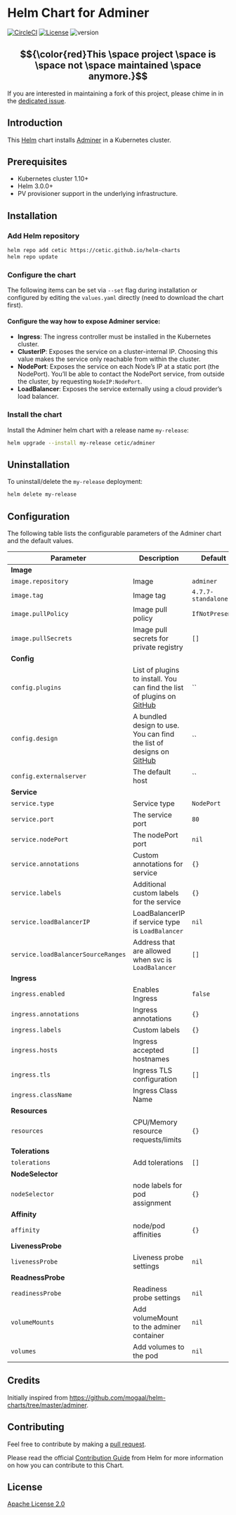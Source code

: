 # Helm Chart for Adminer

[![CircleCI](https://circleci.com/gh/cetic/helm-adminer.svg?style=svg)](https://circleci.com/gh/cetic/helm-adminer/tree/master) [![License](https://img.shields.io/badge/License-Apache%202.0-blue.svg)](https://opensource.org/licenses/Apache-2.0) ![version](https://img.shields.io/github/tag/cetic/helm-adminer.svg?label=release)

## $${\color{red}This \space project \space is \space not \space maintained \space anymore.}$$

If you are interested in maintaining a fork of this project, please chime in in the [dedicated issue](https://github.com/cetic/helm-adminer/issues/16).

## Introduction

This [Helm](https://github.com/kubernetes/helm) chart installs [Adminer](https://www.adminer.org) in a Kubernetes cluster.

## Prerequisites

- Kubernetes cluster 1.10+
- Helm 3.0.0+
- PV provisioner support in the underlying infrastructure.

## Installation

### Add Helm repository

```bash
helm repo add cetic https://cetic.github.io/helm-charts
helm repo update
```

### Configure the chart

The following items can be set via `--set` flag during installation or configured by editing the `values.yaml` directly (need to download the chart first).

#### Configure the way how to expose Adminer service:

- **Ingress**: The ingress controller must be installed in the Kubernetes cluster.
- **ClusterIP**: Exposes the service on a cluster-internal IP. Choosing this value makes the service only reachable from within the cluster.
- **NodePort**: Exposes the service on each Node’s IP at a static port (the NodePort). You’ll be able to contact the NodePort service, from outside the cluster, by requesting `NodeIP:NodePort`.
- **LoadBalancer**: Exposes the service externally using a cloud provider’s load balancer.

### Install the chart

Install the Adminer helm chart with a release name `my-release`:

```bash
helm upgrade --install my-release cetic/adminer
```

## Uninstallation

To uninstall/delete the `my-release` deployment:

```bash
helm delete my-release
```

## Configuration

The following table lists the configurable parameters of the Adminer chart and the default values.

| Parameter                         | Description                                                             | Default                     |
| --------------------------------- | ----------------------------------------------------------------------- | --------------------------- |
| **Image**                                                                                                                                 |
| `image.repository`                | Image                                                                   | `adminer`                   |
| `image.tag`                       | Image tag                                                               | `4.7.7-standalone`          |
| `image.pullPolicy`                | Image pull policy                                                       | `IfNotPresent`              |
| `image.pullSecrets`               | Image pull secrets for private registry                                 | `[]`              |
| **Config**                                                                                                                                |
| `config.plugins`                  | List of plugins to install. You can find the list of plugins on [GitHub](https://github.com/vrana/adminer/tree/master/plugins)| ``|
| `config.design`                   | A bundled design to use. You can find the list of designs on [GitHub](https://github.com/vrana/adminer/tree/master/designs)| ``|
| `config.externalserver`           | The default host                                                        | ``                          |
| **Service**                                                                                                                               |
| `service.type`                    | Service type                                                            | `NodePort`                  |
| `service.port`                    | The service port                                                        | `80`                        |
| `service.nodePort`                | The nodePort port                                                       | `nil`                        |
| `service.annotations`             | Custom annotations for service                                          | `{}`                        |
| `service.labels`                  | Additional custom labels for the service                                | `{}`                        |
| `service.loadBalancerIP`          | LoadBalancerIP if service type is `LoadBalancer`                        | `nil`                       |
| `service.loadBalancerSourceRanges`| Address that are allowed when svc is `LoadBalancer`                     | `[]`                        |
| **Ingress**                                                                                                                               |
| `ingress.enabled`                 | Enables Ingress                                                         | `false`                     |
| `ingress.annotations`             | Ingress annotations                                                     | `{}`                        |
| `ingress.labels`                  | Custom labels                                                           | `{}`                        |
| `ingress.hosts`                   | Ingress accepted hostnames                                              | `[]`                        |
| `ingress.tls`                     | Ingress TLS configuration                                               | `[]`                        |
| `ingress.className`                     | Ingress Class Name                                                |                         |
| **Resources**                                                                                                                             |
| `resources`                       | CPU/Memory resource requests/limits                                     | `{}`                        |
| **Tolerations**                                                                                                                           |
| `tolerations`                     | Add tolerations                                                         | `[]`                        |
| **NodeSelector**                                                                                                                          |
| `nodeSelector`                    | node labels for pod assignment                                          | `{}`                        |
| **Affinity**                                                                                                                              |
| `affinity`                        | node/pod affinities                                                     | `{}`                        |
| **LivenessProbe**                                                                                                                         |
| `livenessProbe`                   | Liveness probe settings                                                 | `nil`                       |
| **ReadnessProbe**                                                                                                                         |
| `readinessProbe`                  | Readiness probe settings                                                | `nil`                       |
| `volumeMounts`                    | Add volumeMount to the adminer container                                | `nil`                       |
| `volumes`                         | Add volumes to the pod                                                  | `nil`                       |

## Credits

Initially inspired from https://github.com/mogaal/helm-charts/tree/master/adminer.

## Contributing

Feel free to contribute by making a [pull request](https://github.com/cetic/helm-adminer/pull/new/master).

Please read the official [Contribution Guide](https://github.com/helm/charts/blob/master/CONTRIBUTING.md) from Helm for more information on how you can contribute to this Chart.

## License

[Apache License 2.0](/LICENSE.md)

